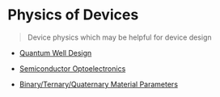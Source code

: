 # Physics of Devices


> Device physics which may be helpful for device design

- [Quantum Well Design](\PhysicsOfDevices\量子阱设计.md)


- [Semiconductor Optoelectronics](\PhysicsOfDevices\SemiconductorOptoelectronics.md)


- [Binary/Ternary/Quaternary Material Parameters](PhysicsOfDevices\BinaryTernaryQuaternary.md)